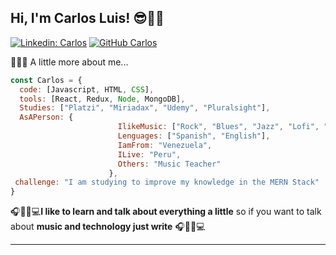 <h2> Hi, I'm Carlos Luis! 😎👋🤓</h2>

[![Linkedin: Carlos](https://img.shields.io/badge/-CarlosMarin-blue?style=flat-square&logo=Linkedin&logoColor=white&link=https://www.linkedin.com/in/)](https://www.linkedin.com/in/carlos-luis-mar%C3%ADn-644069152/)
[![GitHub Carlos](https://img.shields.io/github/followers/Carlos?label=follow&style=social)](https://github.com/clma-luis)

👋😁😎 A little more about me...  

```javascript
const Carlos = {
  code: [Javascript, HTML, CSS],
  tools: [React, Redux, Node, MongoDB],
  Studies: ["Platzi", "Miriadax", "Udemy", "Pluralsight"],
  AsAPerson: {
                        IlikeMusic: ["Rock", "Blues", "Jazz", "Lofi", "Others"],
                        Lenguages: ["Spanish", "English"],
                        IamFrom: "Venezuela",
                        ILive: "Peru",
                        Others: "Music Teacher"
                      },
 challenge: "I am studying to improve my knowledge in the MERN Stack"
}
```

🎧🎸🎹💻<b>I like to learn and talk about everything a little</b> so  if you want to talk about <b>music and technology just write</b> 🎧🎸🎹💻 </em>

---
